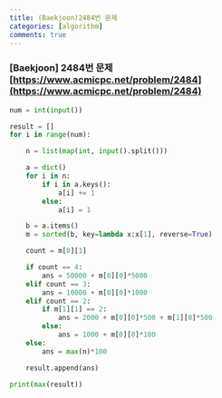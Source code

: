 ```yaml
---
title: (Baekjoon)2484번 문제
categories: [algorithm]
comments: true
---
```


### [Baekjoon] 2484번 문제 [https://www.acmicpc.net/problem/2484](https://www.acmicpc.net/problem/2484)

```python
num = int(input())

result = []
for i in range(num):

    n = list(map(int, input().split()))

    a = dict()
    for i in n:
        if i in a.keys():
            a[i] += 1
        else:
            a[i] = 1

    b = a.items()
    m = sorted(b, key=lambda x:x[1], reverse=True)

    count = m[0][1]

    if count == 4:
        ans = 50000 + m[0][0]*5000
    elif count == 3:
        ans = 10000 + m[0][0]*1000
    elif count == 2:
        if m[1][1] == 2:
            ans = 2000 + m[0][0]*500 + m[1][0]*500
        else:
            ans = 1000 + m[0][0]*100
    else:
        ans = max(n)*100

    result.append(ans)

print(max(result))
```
